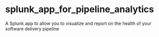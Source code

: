 # splunk_app_for_pipeline_analytics
A Splunk app to allow you to visualize and report on the health of your software delivery pipeline
